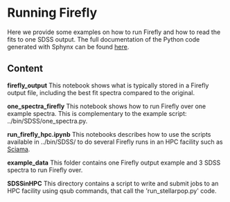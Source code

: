 # Running Firefly 

Here we provide some examples on how to run Firefly and how to read the fits to one SDSS output. The full documentation of the Python code generated with Sphynx can be found [here](http://www.mpe.mpg.de/~comparat/firefly_doc/). 

## Content 

**firefly_output** This notebook shows what is typically stored in a Firefly output file, including the best fit spectra compared to the original.

**one_spectra_firefly** This notebook shows how to run Firefly over one example spectra. This is complementary to the example script: ../bin/SDSS/one_spectra.py.

**run_firefly_hpc.ipynb** This notebooks describes how to use the scripts available in ../bin/SDSS/ to do several Firefly runs in an HPC facility such as [Sciama](http://www.sciama.icg.port.ac.uk/).

**example_data** This folder contains one Firefly output example and 3 SDSS spectra to run Firefly over.

**SDSSinHPC** This directory contains a script to write and submit jobs to an HPC facility using qsub commands, that call the 'run_stellarpop.py' code.

